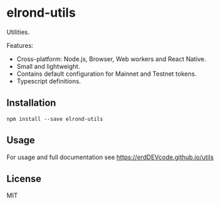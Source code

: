 # elrond-utils

Utilities.

Features:

* Cross-platform: Node.js, Browser, Web workers and React Native.
* Small and lightweight.
* Contains default configuration for Mainnet and Testnet tokens.
* Typescript definitions.

## Installation

```
npm install --save elrond-utils
```

## Usage

For usage and full documentation see https://erdDEVcode.github.io/utils

## License

MIT